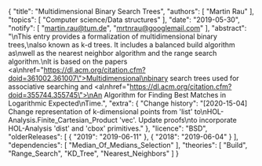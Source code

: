 {
    "title": "Multidimensional Binary Search Trees",
    "authors": [
        "Martin Rau"
    ],
    "topics": [
        "Computer science/Data structures"
    ],
    "date": "2019-05-30",
    "notify": [
        "martin.rau@tum.de",
        "mrtnrau@googlemail.com"
    ],
    "abstract": "\nThis entry provides a formalization of multidimensional binary trees,\nalso known as k-d trees. It includes a balanced build algorithm as\nwell as the nearest neighbor algorithm and the range search algorithm.\nIt is based on the papers <a\nhref=\"https://dl.acm.org/citation.cfm?doid=361002.361007\">Multidimensional\nbinary search trees used for associative searching</a> and <a\nhref=\"https://dl.acm.org/citation.cfm?doid=355744.355745\">\nAn Algorithm for Finding Best Matches in Logarithmic Expected\nTime</a>.",
    "extra": {
        "Change history": "[2020-15-04] Change representation of k-dimensional points from 'list' to\nHOL-Analysis.Finite_Cartesian_Product 'vec'. Update proofs\nto incorporate HOL-Analysis 'dist' and 'cbox' primitives."
    },
    "licence": "BSD",
    "olderReleases": [
        {
            "2019": "2019-06-11"
        },
        {
            "2018": "2019-06-04"
        }
    ],
    "dependencies": [
        "Median_Of_Medians_Selection"
    ],
    "theories": [
        "Build",
        "Range_Search",
        "KD_Tree",
        "Nearest_Neighbors"
    ]
}